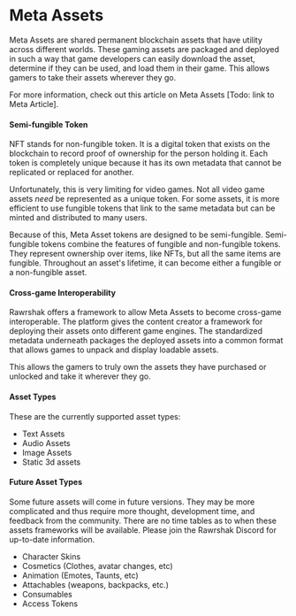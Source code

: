 # Meta Assets

Meta Assets are shared permanent blockchain assets that have utility across different worlds. These gaming assets are packaged and deployed in such a way that game developers can easily download the asset, determine if they can be used, and load them in their game. This allows gamers to take their assets wherever they go.

For more information, check out this article on Meta Assets \[Todo: link to Meta Article].

#### Semi-fungible Token

NFT stands for non-fungible token. It is a digital token that exists on the blockchain to record proof of ownership for the person holding it. Each token is completely unique because it has its own metadata that cannot be replicated or replaced for another.&#x20;

Unfortunately, this is very limiting for video games. Not all video game assets _need_ be represented as a unique token. For some assets, it is more efficient to use fungible tokens that link to the same metadata but can be minted and distributed to many users.&#x20;

Because of this, Meta Asset tokens are designed to be semi-fungible. Semi-fungible tokens combine the features of fungible and non-fungible tokens. They represent ownership over items, like NFTs, but all the same items are fungible. Throughout an asset's lifetime, it can become either a fungible or a non-fungible asset.&#x20;

#### Cross-game Interoperability

Rawrshak offers a framework to allow Meta Assets to become cross-game interoperable. The platform gives the content creator a framework for deploying their assets onto different game engines. The standardized metadata underneath packages the deployed assets into a common format that allows games to unpack and display loadable assets.

This allows the gamers to truly own the assets they have purchased or unlocked and take it wherever they go.&#x20;

#### Asset Types

These are the currently supported asset types:

* Text Assets&#x20;
* Audio Assets
* Image Assets
* Static 3d assets

#### Future Asset Types

Some future assets will come in future versions. They may be more complicated and thus require more thought, development time, and feedback from the community. There are no time tables as to when these assets frameworks will be available. Please join the Rawrshak Discord for up-to-date information.

* Character Skins
* Cosmetics (Clothes, avatar changes, etc)
* Animation (Emotes, Taunts, etc)
* Attachables (weapons, backpacks, etc.)
* Consumables
* Access Tokens&#x20;
